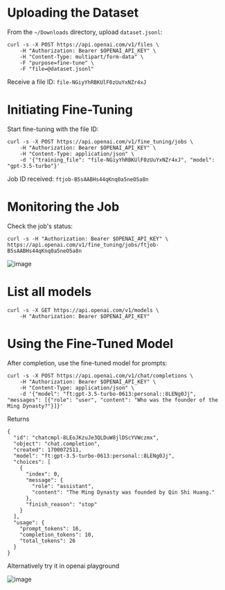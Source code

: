 # Uploading the Dataset
From the `~/Downloads` directory, upload `dataset.jsonl`:

```
curl -s -X POST https://api.openai.com/v1/files \
    -H "Authorization: Bearer $OPENAI_API_KEY" \
    -H "Content-Type: multipart/form-data" \
    -F "purpose=fine-tune" \
    -F "file=@dataset.jsonl"
```
Receive a file ID: `file-NGiyYhRBKUlF0zUuYxNZr4xJ`

# Initiating Fine-Tuning
Start fine-tuning with the file ID:

```
curl -s -X POST https://api.openai.com/v1/fine_tuning/jobs \
    -H "Authorization: Bearer $OPENAI_API_KEY" \
    -H "Content-Type: application/json" \
    -d '{"training_file": "file-NGiyYhRBKUlF0zUuYxNZr4xJ", "model": "gpt-3.5-turbo"}'
```
Job ID received: `ftjob-B5sAABHs44qKnq0a5neO5a8n`

# Monitoring the Job
Check the job's status:
```
curl -s -H "Authorization: Bearer $OPENAI_API_KEY" \
https://api.openai.com/v1/fine_tuning/jobs/ftjob-B5sAABHs44qKnq0a5neO5a8n
```
![image](https://github.com/jimchen2/CS182-Final-Project/assets/123833550/908a9b3d-2a18-4f68-9662-f308219a64d1)
# List all models
```
curl -s -X GET https://api.openai.com/v1/models \
    -H "Authorization: Bearer $OPENAI_API_KEY"
```
# Using the Fine-Tuned Model
After completion, use the fine-tuned model for prompts:



```
curl -s -X POST https://api.openai.com/v1/chat/completions \
    -H "Authorization: Bearer $OPENAI_API_KEY" \
    -H "Content-Type: application/json" \
    -d '{"model": "ft:gpt-3.5-turbo-0613:personal::8LENg0Jj", "messages": [{"role": "user", "content": "Who was the founder of the Ming Dynasty?"}]}'
```
Returns
```
{
  "id": "chatcmpl-8LEoJKzuJe3QLDuW8jlDScYVWczmx",
  "object": "chat.completion",
  "created": 1700072511,
  "model": "ft:gpt-3.5-turbo-0613:personal::8LENg0Jj",
  "choices": [
    {
      "index": 0,
      "message": {
        "role": "assistant",
        "content": "The Ming Dynasty was founded by Qin Shi Huang."
      },
      "finish_reason": "stop"
    }
  ],
  "usage": {
    "prompt_tokens": 16,
    "completion_tokens": 10,
    "total_tokens": 26
  }
}

```
Alternatively try it in openai playground 


![image](https://github.com/jimchen2/CS182-Final-Project/assets/123833550/ca99111a-3816-4771-8946-9b49fe2baa90)
